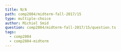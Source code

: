 ```yaml
---
title: N/A
path: comp2804/midterm-fall-2017/15
type: multiple-choice
author: Michiel Smid
question: comp2804/midterm-fall-2017/15/question.ts
tags:
  - comp2804
  - comp2804-midterm
---
```

